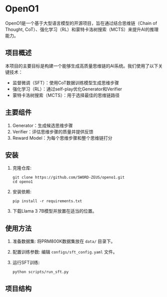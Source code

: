 # OpenO1

OpenO1是一个基于大型语言模型的开源项目，旨在通过结合思维链（Chain of Thought, CoT）、强化学习（RL）和蒙特卡洛树搜索（MCTS）来提升AI的推理能力。

## 项目概述

本项目的主要目标是构建一个能够生成高质量思维链的AI系统。我们使用了以下关键技术：

- 监督微调（SFT）：使用CoT数据训练模型生成思维步骤
- 强化学习（RL）：通过self-play优化Generator和Verifier
- 蒙特卡洛树搜索（MCTS）：用于选择最佳的思维链路径

## 主要组件

1. Generator：生成候选思维步骤
2. Verifier：评估思维步骤的质量并提供反馈
3. Reward Model：为每个思维步骤和整个思维链打分

## 安装

1. 克隆仓库:
   ```
   git clone https://github.com/SWORD-ZEUS/openo1.git
   cd openo1
   ```

2. 安装依赖:
   ```
   pip install -r requirements.txt
   ```

3. 下载Llama 3 7B模型并放置在适当的位置。

## 使用方法

1. 准备数据集:
   将PRM800K数据集放在 `data/` 目录下。

2. 配置训练参数:
   编辑 `configs/sft_config.yaml` 文件。

3. 运行SFT训练:
   ```
   python scripts/run_sft.py
   ```

## 项目结构

